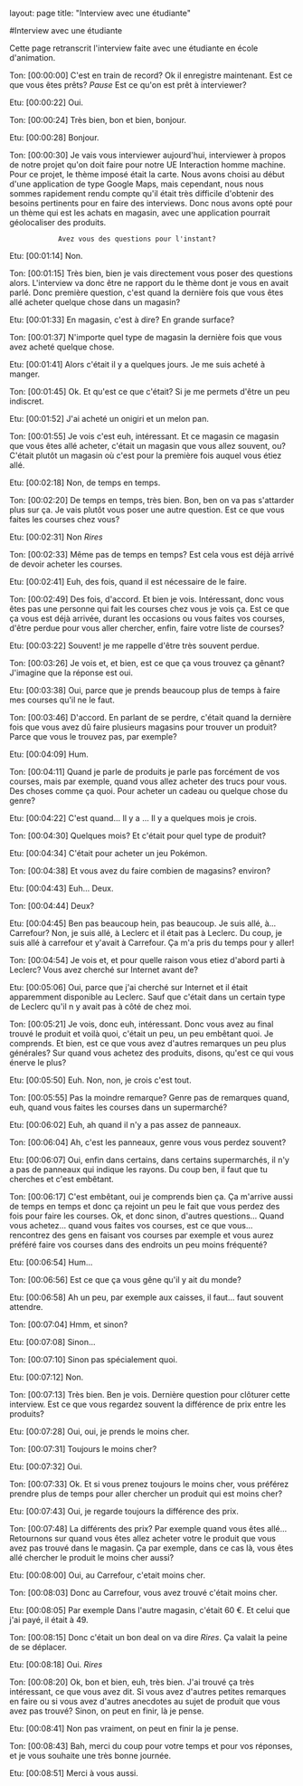 layout: page
title: "Interview avec une étudiante"

#Interview avec une étudiante

Cette page retranscrit l'interview faite avec une étudiante en école d'animation.

Ton: [00:00:00] C'est en train de record? Ok il enregistre maintenant. Est ce que vous êtes prêts? 
				*Pause* 
				Est ce qu'on est prêt à interviewer?

Etu: [00:00:22] Oui.

Ton: [00:00:24] Très bien, bon et bien, bonjour.

Etu: [00:00:28] Bonjour.

Ton: [00:00:30] Je vais vous interviewer aujourd'hui, interviewer à propos de notre projet qu'on doit faire pour notre UE Interaction homme machine. 
				Pour ce projet, le thème imposé était la carte. Nous avons choisi au début d'une application de type Google Maps, mais cependant, nous nous sommes rapidement rendu compte qu'il était très difficile d'obtenir des besoins pertinents pour en faire des interviews.
				Donc nous avons opté pour un thème qui est les achats en magasin, avec une application pourrait géolocaliser des produits. 
				
				Avez vous des questions pour l'instant?

Etu: [00:01:14]	Non. 

Ton: [00:01:15] Très bien, bien je vais directement vous poser des questions alors. 
				L'interview va donc être ne rapport du le thème dont je vous en avait parlé. 
				Donc première question, c'est quand la dernière fois que vous êtes allé acheter quelque chose dans un magasin?

Etu: [00:01:33] En magasin, c'est à dire? En grande surface?

Ton: [00:01:37] N'importe quel type de magasin la dernière fois que vous avez acheté quelque chose.

Etu: [00:01:41] Alors c'était il y a quelques jours. Je me suis acheté à manger.

Ton: [00:01:45] Ok. Et qu'est ce que c'était? Si je me permets d'être un peu indiscret.

Etu: [00:01:52] J'ai acheté un onigiri et un melon pan.

Ton: [00:01:55] Je vois c'est euh, intéressant. Et ce magasin ce magasin que vous êtes allé acheter, c'était un magasin que vous allez souvent, ou? C'était plutôt un magasin où c'est pour la première fois auquel vous étiez allé.

Etu: [00:02:18] Non, de temps en temps.

Ton: [00:02:20] De temps en temps, très bien. Bon, ben on va pas s'attarder plus sur ça. Je vais plutôt vous poser une autre question.
				Est ce que vous faites les courses chez vous?

Etu: [00:02:31] Non *Rires*
				
Ton: [00:02:33]	Même pas de temps en temps? Est cela vous est déjà arrivé de devoir acheter les courses.

Etu: [00:02:41] Euh, des fois, quand il est nécessaire de le faire.

Ton: [00:02:49] Des fois, d'accord. Et bien je vois. Intéressant, donc vous êtes pas une personne qui fait les courses chez vous je vois ça. 
				Est ce que ça vous est déjà arrivée, durant les occasions ou vous faites vos courses, d'être perdue pour vous aller chercher, enfin, faire votre liste de courses?

Etu: [00:03:22] Souvent! je me rappelle d'être très souvent perdue.

Ton: [00:03:26] Je vois et, et bien, est ce que ça vous trouvez ça gênant? J'imagine que la réponse est oui.

Etu: [00:03:38] Oui, parce que je prends beaucoup plus de temps à faire mes courses qu'il ne le faut.

Ton: [00:03:46] D'accord. En parlant de se perdre, c'était quand la dernière fois que vous avez dû faire plusieurs magasins pour trouver un produit? Parce que vous le trouvez pas, par exemple?

Etu: [00:04:09] Hum.

Ton: [00:04:11] Quand je parle de produits je parle pas forcément de vos courses, mais par exemple, quand vous allez acheter des trucs pour vous. Des choses comme ça quoi. Pour acheter un cadeau ou quelque chose du genre?

Etu: [00:04:22] C'est quand... Il y a ... Il y a quelques mois je crois.

Ton: [00:04:30] Quelques mois? Et c'était pour quel type de produit?

Etu: [00:04:34] C'était pour acheter un jeu Pokémon.

Ton: [00:04:38] Et vous avez du faire combien de magasins? environ?

Etu: [00:04:43] Euh... Deux.

Ton: [00:04:44] Deux?

Etu: [00:04:45] Ben pas beaucoup hein, pas beaucoup. 
				Je suis allé, à... Carrefour? Non, je suis allé, à Leclerc et il était pas à Leclerc. Du coup, je suis allé à carrefour et y'avait à Carrefour.
				Ça m'a pris du temps pour y aller!

Ton: [00:04:54] Je vois et, et pour quelle raison vous etiez d'abord parti à Leclerc? Vous avez cherché sur Internet avant de?

Etu: [00:05:06] Oui, parce que j'ai cherché sur Internet et il était apparemment disponible au Leclerc. Sauf que c'était dans un certain type de Leclerc qu'il n y avait pas à côté de chez moi.

Ton: [00:05:21] Je vois, donc euh, intéressant. Donc vous avez au final trouvé le produit et voilà quoi, c'était un peu, un peu embêtant quoi. Je comprends. 
				Et bien, est ce que vous avez d'autres remarques un peu plus générales? Sur quand vous achetez des produits, disons, qu'est ce qui vous énerve le plus?

Etu: [00:05:50] Euh. Non, non, je crois c'est tout.

Ton: [00:05:55] Pas la moindre remarque? Genre pas de remarques quand, euh, quand vous faites les courses dans un supermarché?

Etu: [00:06:02] Euh, ah quand il n'y a pas assez de panneaux.

Ton: [00:06:04] Ah, c'est les panneaux, genre vous vous perdez souvent?

Etu: [00:06:07] Oui, enfin dans certains, dans certains supermarchés, il n'y a pas de panneaux qui indique les rayons. Du coup ben, il faut que tu cherches et c'est embêtant.

Ton: [00:06:17] C'est embêtant, oui je comprends bien ça. Ça m'arrive aussi de temps en temps et donc ça rejoint un peu le fait que vous perdez des fois pour faire les courses. 
				Ok, et donc sinon, d'autres questions... Quand vous achetez... quand vous faites vos courses, est ce que vous... rencontrez des gens en faisant vos courses par exemple et vous aurez préféré faire vos courses dans des endroits un peu moins fréquenté?

Etu: [00:06:54] Hum...

Ton: [00:06:56] Est ce que ça vous gêne qu'il y ait du monde?

Etu: [00:06:58] Ah un peu, par exemple aux caisses, il faut... faut souvent attendre.

Ton: [00:07:04] Hmm, et sinon?

Etu: [00:07:08] Sinon...

Ton: [00:07:10] Sinon pas spécialement quoi.

Etu: [00:07:12] Non.

Ton: [00:07:13] Très bien. Ben je vois. Dernière question pour clôturer cette interview. Est ce que vous regardez souvent la différence de prix entre les produits?

Etu: [00:07:28] Oui, oui, je prends le moins cher.

Ton: [00:07:31] Toujours le moins cher?

Etu: [00:07:32] Oui.

Ton: [00:07:33] Ok. Et si vous prenez toujours le moins cher, vous préférez prendre plus de temps pour aller chercher un produit qui est moins cher?

Etu: [00:07:43] Oui, je regarde toujours la différence des prix.

Ton: [00:07:48] La différents des prix? Par exemple quand vous êtes allé... Retournons sur quand vous êtes allez acheter votre le produit que vous avez pas trouvé dans le magasin. Ça par exemple, dans ce cas là, vous êtes allé chercher le produit le moins cher aussi?

Etu: [00:08:00] Oui, au Carrefour, c'etait moins cher.

Ton: [00:08:03] Donc au Carrefour, vous avez trouvé c'était moins cher.

Etu: [00:08:05] Par exemple Dans l'autre magasin, c'était 60 €. Et celui que j'ai payé, il était à 49.

Ton: [00:08:15] Donc c'était un bon deal on va dire *Rires*. Ça valait la peine de se déplacer.

Etu: [00:08:18] Oui. *Rires*

Ton: [00:08:20] Ok, bon et bien, euh, très bien. J'ai trouvé ça très intéressant, ce que vous avez dit. Si vous avez d'autres petites remarques en faire ou si vous avez d'autres anecdotes au sujet de produit que vous avez pas trouvé?
				Sinon, on peut en finir, là je pense.

Etu: [00:08:41] Non pas vraiment, on peut en finir la je pense.

Ton: [00:08:43] Bah, merci du coup pour votre temps et pour vos réponses, et je vous souhaite une très bonne journée.

Etu: [00:08:51] Merci à vous aussi.
